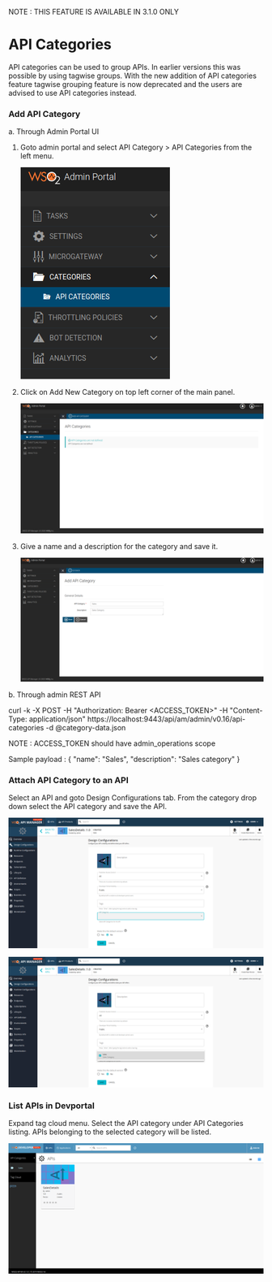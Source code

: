 NOTE : THIS FEATURE IS AVAILABLE IN 3.1.0 ONLY

# API Categories

API categories can be used to group APIs. In earlier versions this was possible by using tagwise groups. With the new addition of API categories feature tagwise grouping feature is now deprecated and the users are advised to use API categories instead.

### Add API Category

a. Through Admin Portal UI

1. Goto admin portal and select API Category > API Categories from the left menu.

    ![](../assets/img/api_category_left_tag.png)

2. Click on Add New Category on top left corner of the main panel.

    ![](../assets/img/click_add_category.png)

3. Give a name and a description for the category and save it.

    ![](../assets/img/add_category.png)

b. Through admin REST API

curl -k -X POST -H "Authorization: Bearer <ACCESS_TOKEN>" -H "Content-Type: application/json" https://localhost:9443/api/am/admin/v0.16/api-categories -d @category-data.json

NOTE : ACCESS_TOKEN should have admin_operations scope

Sample payload :
{
"name": "Sales",
"description": "Sales category"
}

### Attach API Category to an API

Select an API and goto Design Configurations tab. From the category drop down select the API category and save the API.

![](../assets/img/api_categories_dropdown.png)

![](../assets/img/attach_category.png)

### List APIs in Devportal

Expand tag cloud menu. Select the API category under API Categories listing. APIs belonging to the selected category will be listed.

![](../assets/img/devportal_listing.png)